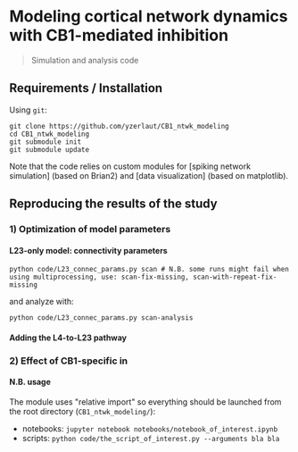 # Modeling cortical network dynamics with CB1-mediated inhibition

> Simulation and analysis code 

## Requirements / Installation

Using `git`:
```
git clone https://github.com/yzerlaut/CB1_ntwk_modeling
cd CB1_ntwk_modeling
git submodule init
git submodule update
```
Note that the code relies on custom modules for [spiking network simulation] (based on Brian2) and [data visualization] (based on matplotlib).

## Reproducing the results of the study

### 1) Optimization of model parameters

#### L23-only model: connectivity parameters
```
python code/L23_connec_params.py scan # N.B. some runs might fail when using multiprocessing, use: scan-fix-missing, scan-with-repeat-fix-missing
```
and analyze with:
```
python code/L23_connec_params.py scan-analysis
```

#### Adding the L4-to-L23 pathway

### 2) Effect of CB1-specific in 

#### N.B. usage

The module uses "relative import" so everything should be launched from the root directory (`CB1_ntwk_modeling/`):
- notebooks: `jupyter notebook notebooks/notebook_of_interest.ipynb`
- scripts: `python code/the_script_of_interest.py --arguments bla bla`

